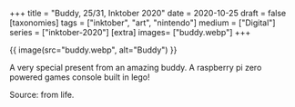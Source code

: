 +++
title = "Buddy, 25/31, Inktober 2020"
date = 2020-10-25
draft =  false
[taxonomies]
tags = ["inktober", "art", "nintendo"]
medium = ["Digital"]
series = ["inktober-2020"]
[extra]
images= ["buddy.webp"]
+++

{{ image(src="buddy.webp", alt="Buddy") }}

A very special present from an amazing buddy. A raspberry pi zero powered games console built in lego!

Source: from life.
